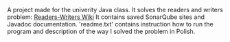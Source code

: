 A project made for the univerity Java class.
It solves the readers and writers problem: [Readers-Writers Wiki](https://en.wikipedia.org/wiki/Readers%E2%80%93writers_problem)
It contains saved SonarQube sites and Javadoc documentation.
'readme.txt' contains instruction how to run the program and description of the way I solved the problem in Polish.
